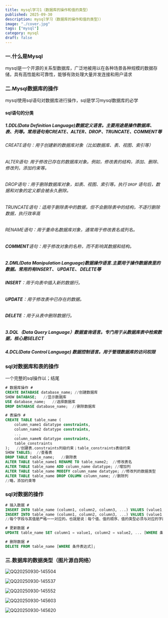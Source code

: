 ```yaml
---
title: mysql学习1（数据库的操作和值的类型）
published: 2025-09-30
description: mysql学习（数据库的操作和值的类型））
image: "./cover.jpg"
tags: ["mysql"]
category: mysql
draft: false
---
```


### 一.什么是Mysql

mysql是一个开源的关系型数据库，广泛地被用以在各种场景各种规模的数据存储，具有高性能和可靠性，能够有效处理大量并发连接和用户请求

### 二.Mysql数据库的操作

mysql使用sql语句对数据库进行操作，sql是学习mysql数据库的必学

#### sql语句的分类

##### 1.DDL(Data Definition Language)数据定义语言。主要用途是操作数据库、表、列等。常用语句有CREATE、ALTER、DROP、TRUNCATE、COMMENT等

###### CREATE语句：用于创建新的数据库对象（比如数据库、表、视图、索引等）

###### ALTER语句: 用于修改已存在的数据库对象。例如，修改表的结构，添加、删除、修改列，添加约束等。

###### DROP语句：用于删除数据库对象，如表、视图、索引等。执行 `DROP` 语句后，数据和对象的定义都会被永久删除。

###### TRUNCATE语句：适用于删除表中的数据，但不会删除表中的结构，不逐行删除数据，执行效率高

###### RENAME语句：用于重命名数据库对象，通常用于修改表名或列名。

###### **COMMENT**语句：用于修改对象的名称，而不影响其数据和结构。

##### 2.DML(Data Manipulation Language)数据操作语言.主要用于操作数据表里的数据。常用的有INSERT、 UPDATE、 DELETE等

###### **INSERT**：用于向表中插入新的数据行。

###### **UPDATE**：用于修改表中已存在的数据。

######  **DELETE**：用于从表中删除数据行。

##### 3.DQL（Data Query Language）数据查询语言。专门用于从数据库表中检索数据，核心是SELECT

##### 4.DCL(Data Control Language) 数据控制语言。用于管理数据库的访问权限



### sql对数据库和表的操作

一个完整的sql操作以；结尾

```sql
# 数据库操作 #
CREATE DATABASE database_name; //创建数据库
SHOW DATABASE;   //显示数据库
USE database_name;   //选择数据库
DROP DATABASE database_name;  //删除数据库

# 表操作 #
CREATE TABLE table_name (
    column_name1 datatype constraints,
    column_name2 datatype constraints,
    ...
    column_nameN datatype constraints,
    table_constraints
);   //创建表.constraints列级约束；table_constraints表级约束
SHOW TABLES;  //查看表
DROP TABLE table_name;   //删除表
ALTER TABLE table_name1 RENAME TO table_name2;  //修改表名
ALTER TABLE table_name ADD column_name datatype; //增加列
ALTER TABLE table_name MODIFY column_name datatype; //修改列的数据类型
ALTER TABLE table_name DROP COLUMN column_name; //删除列
//略，添加约束等
```



### sql对数据的操作

```sql
# 插入数据 #
INSERT INTO table_name (column1, column2, column3, ...) VALUES (value1, value2, value3, ...);   //插入单行数据
INSERT INTO table_name (column1, column2, column3, ...) VALUES (value1, value2, value3, ...)(value1, value2, value3, ...)...;   //插入多行数据
//每个字段与其值是严格一一对应的。也就是说：每个值、值的顺序、值的类型必须与对应的字段相匹配。

# 更新数据 #
UPDATE table_name SET column1 = value1, column2 = value2, ... [WHERE 条件表达式];

# 删除数据 #
DELETE FROM table_name [WHERE 条件表达式];
```



### 三.数据库的数据类型（图片源自网络）

![QQ20250930-145504](D:\image\typora文件图集\QQ20250930-145504.png)

![QQ20250930-145537](D:\image\typora文件图集\QQ20250930-145537.png)

![QQ20250930-145552](D:\image\typora文件图集\QQ20250930-145552.png)

![QQ20250930-145603](D:\image\typora文件图集\QQ20250930-145603.png)

![QQ20250930-145620](D:\image\typora文件图集\QQ20250930-145620.png)